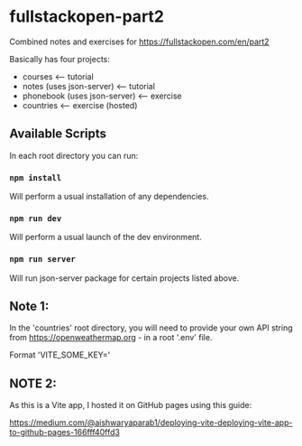 # fullstackopen-part2

Combined notes and exercises for https://fullstackopen.com/en/part2

Basically has four projects:

- courses <-- tutorial
- notes (uses json-server) <-- tutorial
- phonebook (uses json-server) <-- exercise
- countries <-- exercise (hosted)

## Available Scripts

In each root directory you can run:

### `npm install`

Will perform a usual installation of any dependencies.

### `npm run dev`

Will perform a usual launch of the dev environment.

### `npm run server`

Will run json-server package for certain projects listed above.

## Note 1:

In the 'countries' root directory, you will need to provide your own API string from https://openweathermap.org - in a root '.env' file.

Format 'VITE_SOME_KEY='

## NOTE 2:

As this is a Vite app, I hosted it on GitHub pages using this guide:

https://medium.com/@aishwaryaparab1/deploying-vite-deploying-vite-app-to-github-pages-166fff40ffd3
